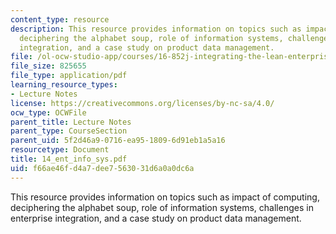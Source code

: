 ```yaml
---
content_type: resource
description: This resource provides information on topics such as impact of computing,
  deciphering the alphabet soup, role of information systems, challenges in enterprise
  integration, and a case study on product data management.
file: /ol-ocw-studio-app/courses/16-852j-integrating-the-lean-enterprise-fall-2005/f66ae46fd4a7dee7563031d6a0a0dc6a_14_ent_info_sys.pdf
file_size: 825655
file_type: application/pdf
learning_resource_types:
- Lecture Notes
license: https://creativecommons.org/licenses/by-nc-sa/4.0/
ocw_type: OCWFile
parent_title: Lecture Notes
parent_type: CourseSection
parent_uid: 5f2d46a9-0716-ea95-1809-6d91eb1a5a16
resourcetype: Document
title: 14_ent_info_sys.pdf
uid: f66ae46f-d4a7-dee7-5630-31d6a0a0dc6a
---
```

This resource provides information on topics such as impact of computing, deciphering the alphabet soup, role of information systems, challenges in enterprise integration, and a case study on product data management.